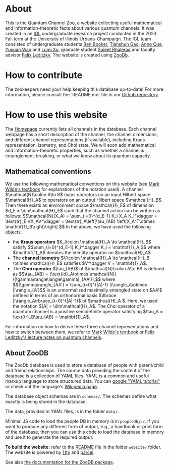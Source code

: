 # About
This is the Quantum Channel Zoo, a website collecting useful mathematical and information-theoretic facts about various quantum channels.
It was created in an <a href="https://math.illinois.edu/research/illinois-geometry-lab" target="_blank">IGL</a> undergraduate research project conducted in the 2023 Fall term at the University of Illinois Urbana-Champaign.
The IGL team consisted of undergraduate students <a href="mailto:bbook3@illinois.edu">Ben Booker</a>, <a href="mailto:tgao13@illinois.edu">Tianshun Gao</a>, <a href="mailto:xque2@illinois.edu">Anne Que</a>, <a href="mailto:yuxuanw8@illinois.edu">Yuxuan Wan</a> and <a href="mailto:jiabaox3@illinois.edu">Lumi Xu</a>, graduate student
<a href="mailto:sgb4@illinois.edu">Sujeet Bhalerao</a> and faculty advisor <a href="mailto:leditzky@illinois.edu">Felix Leditzky</a>.
The website is created using <a href="https://github.com/phfaist/zoodb" target="_blank">ZooDb</a>.
</p>

# How to contribute

<p class="abt">
The zookeepers need your help keeping this database up-to-date! For more information, please consult the `README.md` file in our <a href="#" target="_blank">Github repository</a>.
</p>

# How to use this website

<p class="abt">
The <a href="https://quantumchannelzoo.org/">Homepage</a> currently lists all channels in the database. Each channel webpage has a short description of the channel, the channel dimensions, and different channel representations (if available), including Kraus representation, isometry, and Choi state.
We will soon add mathematical and information-theoretic properties, such as whether a channel is entanglement-breaking, or what we know about its quantum capacity.
</p>

## Mathematical conventions

<p class="abt">
We use the following mathematical conventions on this website (see <a href="https://arxiv.org/abs/1106.1445" target="_blank">Mark Wilde's textbook</a> for explanations of the notation used).
A channel $\mathcal{N}\colon A\to B$ maps operators on an input Hilbert space $\mathcal{H}_A$ to operators on an output Hilbert space $\mathcal{H}_B$.
Then there exists an environment space $\mathcal{H}_E$ of dimension $d_E = \dim\mathcal{H}_E$ such that the channel action can be written as follows:
$$\mathcal{N}(X_A) = \sum_{i=0}^{d_E-1} K_i X_A K_i^\dagger = \text{tr}_E VX_AV^\dagger = \text{tr}_A\left[\tau_{AB} \left(X_A^T\otimes \mathbf{1}_B\right)\right].$$
In the above, we have used the following objects:
<ul>
<li>the <strong>Kraus operators</strong> $K_i\colon \mathcal{H}_A \to \mathcal{H}_B$ satisfy $$\sum_{i=0}^{d_E-1} K_i^\dagger K_i = \mathbf{1}_A,$$ where $\mathbf{1}_A$ denotes the identity operator on $\mathcal{H}_A$.
</li>
<li>
The <strong>channel isometry</strong> $V\colon \mathcal{H}_A \to \mathcal{H}_B \otimes \mathcal{H}_E$ satisfies $V^\dagger V = \mathbf{1}_A$.
</li>
<li>
The <strong>Choi operator</strong> $\tau_{AB}$ of $\mathcal{N}\colon A\to B$ is defined as $$\tau_{AB} = (\text{id}_A\otimes \mathcal{N})(|\gamma\rangle\langle\gamma|_{AA'}),$$
where $$|\gamma\rangle_{AA'} = \sum_{i=0}^{|A|-1} |i\rangle_A\otimes |i\rangle_{A'}$$ is an unnormalized maximally entangled state on  $AA'$ defined in terms of an orthonormal basis $\lbrace |i\rangle_A\rbrace_{i=0}^{|A|-1}$ of $\mathcal{H}_A $.
Here, we used the notation $|A| = \dim\mathcal{H}_A$.
The Choi operator of a quantum channel is a positive semidefinite operator satisfying $\tau_A = \text{tr}_B\tau_{AB} = \mathbf{1}_A$.
</li>
</ul>
For information on how to derive these three channel representations and how to switch between them, we refer to <a href="https://arxiv.org/abs/1106.1445" target="_blank">Mark Wilde's textbook</a> or <a href="https://www.overleaf.com/read/hzjdctrykwhx" target="_blank">Felix Leditzky's lecture notes on quantum channels</a>.
</p>

## About ZooDB

The ZooDb database is used to store a database of people with
parent/child and friend relationships.  The source data providing the content
of the database is a collection of YAML files.
YAML is a common and useful markup language to store structured data.
You can [google "YAML tutorial"](https://google.com/search?q=YaML+tutorial)
or check out the language's [Wikipedia
page](https://en.wikipedia.org/wiki/YAML).

The database object schemas are in `schemas/`.  The schemas define what exactly
is being stored in the database.

The data, provided in YAML files, is in the folder `data/`.

Minimal JS code to load the people DB in memory is in `peopledbjs/`.  If you want
to produce any different form of output, e.g., a handbook or print form of the
database, then you can use this code to load the database in memory and use it
to generate the required output.

**To build the website:** refer to the [README](website/README.md) file
in the folder `website/` folder. The website
is powered by [11ty](https://11ty.dev/) and [parcel](https://parceljs.org/).

See also [the documentation for the ZooDB
package](https://zoodb.readthedocs.org/).